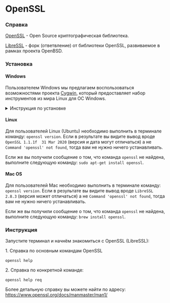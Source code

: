 # OpenSSL

### Справка 

[OpenSSL](https://www.openssl.org/) - Open Source криптографическая библиотека.

[LibreSSL](https://www.libressl.org/) - форк (ответвление) от библиотеки OpenSSL, развиваемое в рамках проекта OpenBSD.

### Установка

#### Windows

Пользователем Windows мы предлагаем воспользоваться возможностями проекта [Cygwin](https://www.cygwin.com), который предоставляет набор инструментов из мира Linux для ОС Windows.

<details>
<summary>Инструкция по установке</summary>

##### Шаг 0. Перейдите на главную страницу и скачайте установочный файл:

![](pic/cygwin-00.png)

##### Шаг 1. После чего запустите его на установку и нажмите на кнопку Далее:

![](pic/cygwin-01.png)

##### Шаг 2. Оставьте значение по умолчанию (Install from Internet) и нажмите на кнопку Далее:

![](pic/cygwin-02.png)

##### Шаг 3. Оставьте значения по умолчанию и нажмите на кнопку Далее:

![](pic/cygwin-03.png)

##### Шаг 4. Оставьте значения по умолчанию и нажмите на кнопку Далее:

![](pic/cygwin-04.png)

##### Шаг 5. Оставьте значения по умолчанию и нажмите на кнопку Далее:

![](pic/cygwin-05.png)

##### Шаг 6. Выберите любой сервер из списка и нажмите на кнопку Далее:

![](pic/cygwin-06.png)

##### Шаг 7. Оставьте значения по умолчанию и нажмите на кнопку Далее:

![](pic/cygwin-07.png)

##### Шаг 8. Оставьте значения по умолчанию и нажмите на кнопку Готово:

![](pic/cygwin-08.png)

##### Шаг 9. Откройте Cygwin Terminal через иконку на Рабочем Столе:

![](pic/cygwin-09.png)

##### Шаг 10. Введите команду `openssl version` (можете продолжать работу):

![](pic/cygwin-10.png)

По умолчанию вы будете находиться в каталоге `C:/cygwin64/home/<Имя вашего пользователя>`.

</details>

#### Linux

Для пользователей Linux (Ubuntu) необходимо выполнить в терминале команду: `openssl version`. Если в результате вы видите вывод вроде `OpenSSL 1.1.1f  31 Mar 2020` (версия и дата могут отличаться) а не `Command 'openssl' not found`, тогда вам не нужно ничего устанавливать.

Если же вы получили сообщение о том, что команда `openssl` не найдена, выполните следующую команду: `sudo apt-get install openssl`.

#### Mac OS

Для пользователей Mac необходимо выполнить в терминале команду: `openssl version`. Если в результате вы видите вывод вроде `LibreSSL 2.8.3` (версия может отличаться) а не `Command 'openssl' not found`, тогда вам не нужно ничего устанавливать.

Если же вы получили сообщение о том, что команда `openssl` не найдена, выполните следующую команду: `brew install openssl`.

### Инструкция 

Запустите терминал и начнём знакомиться с OpenSSL (LibreSSL):

1\. Справка по основным командам OpenSSL

```shell script
openssl help
```

2\. Справка по конкретной команде:

```shell script
openssl help req
```

Более детальную справку вы можете найти по адресу: https://www.openssl.org/docs/manmaster/man1/
